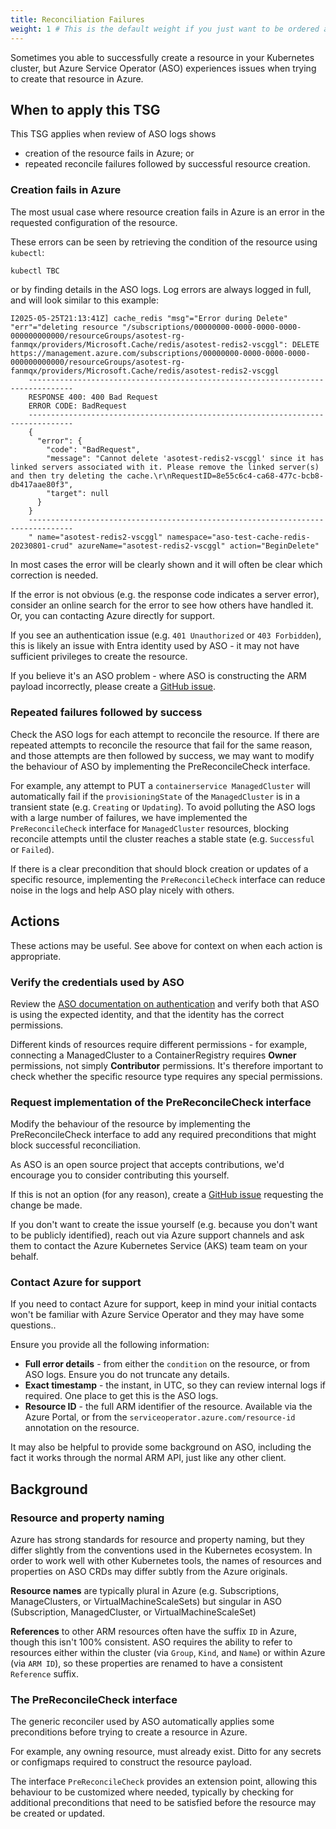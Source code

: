 ```yaml
---
title: Reconciliation Failures
weight: 1 # This is the default weight if you just want to be ordered alphabetically
---
```


Sometimes you able to successfully create a resource in your Kubernetes cluster, but Azure Service Operator (ASO) experiences issues when trying to create that resource in Azure.

## When to apply this TSG

This TSG applies when review of ASO logs shows

* creation of the resource fails in Azure; or
* repeated reconcile failures followed by successful resource creation.

### Creation fails in Azure

The most usual case where resource creation fails in Azure is an error in the requested configuration of the resource.

These errors can be seen by retrieving the condition of the resource using `kubectl`:

```bash
kubectl TBC
```

or by finding details in the ASO logs. Log errors are always logged in full, and will look similar to this example:

```text
I2025-05-25T21:13:41Z] cache_redis "msg"="Error during Delete" "err"="deleting resource "/subscriptions/00000000-0000-0000-0000-000000000000/resourceGroups/asotest-rg-fanmqx/providers/Microsoft.Cache/redis/asotest-redis2-vscggl": DELETE https://management.azure.com/subscriptions/00000000-0000-0000-0000-000000000000/resourceGroups/asotest-rg-fanmqx/providers/Microsoft.Cache/redis/asotest-redis2-vscggl
    --------------------------------------------------------------------------------
    RESPONSE 400: 400 Bad Request
    ERROR CODE: BadRequest
    --------------------------------------------------------------------------------
    {
      "error": {
        "code": "BadRequest",
        "message": "Cannot delete 'asotest-redis2-vscggl' since it has linked servers associated with it. Please remove the linked server(s) and then try deleting the cache.\r\nRequestID=8e55c6c4-ca68-477c-bcb8-db417aae80f3",
        "target": null
      }
    }
    --------------------------------------------------------------------------------
    " name="asotest-redis2-vscggl" namespace="aso-test-cache-redis-20230801-crud" azureName="asotest-redis2-vscggl" action="BeginDelete"
```

In most cases the error will be clearly shown and it will often be clear which correction is needed. 

If the error is not obvious (e.g. the response code indicates a server error), consider an online search for the error to see how others have handled it. Or, you can contacting Azure directly for support.

If you see an authentication issue (e.g. `401 Unauthorized` or `403 Forbidden`), this is likely an issue with Entra identity used by ASO - it may not have sufficient privileges to create the resource.

If you believe it's an ASO problem - where ASO is constructing the ARM payload incorrectly, please create a [GitHub issue](https://github.com/Azure/azure-service-operator/issues).

### Repeated failures followed by success

Check the ASO logs for each attempt to reconcile the resource. If there are repeated attempts to reconcile the resource that fail for the same reason, and those attempts are then followed by success, we may want to modify the behaviour of ASO by implementing the PreReconcileCheck interface.

For example, any attempt to PUT a `containerservice ManagedCluster` will automatically fail if the `provisioningState` of the `ManagedCluster` is in a transient state (e.g. `Creating` or `Updating`). To avoid polluting the ASO logs with a large number of failures, we have implemented the `PreReconcileCheck` interface for `ManagedCluster` resources, blocking reconcile attempts until the cluster reaches a stable state (e.g. `Successful` or `Failed`).

If there is a clear precondition that should block creation or updates of a specific resource, implementing the `PreReconcileCheck` interface can reduce noise in the logs and help ASO play nicely with others.

## Actions

These actions may be useful. See above for context on when each action is appropriate.

### Verify the credentials used by ASO

Review the [ASO documentation on authentication](https://azure.github.io/azure-service-operator/guide/authentication/) and verify both that ASO is using the expected identity, and that the identity has the correct permissions.

Different kinds of resources require different permissions - for example, connecting a ManagedCluster to a ContainerRegistry requires **Owner** permissions, not simply **Contributor** permissions. It's therefore important to check whether the specific resource type requires any special permissions.

### Request implementation of the PreReconcileCheck interface

Modify the behaviour of the resource by implementing the PreReconcileCheck interface to add any required preconditions that might block successful reconciliation.

As ASO is an open source project that accepts contributions, we'd encourage you to consider contributing this yourself.

If this is not an option (for any reason), create a [GitHub issue](https://github.com/Azure/azure-service-operator/issues) requesting the change be made.

If you don't want to create the issue yourself (e.g. because you don't want to be publicly identified), reach out via Azure support channels and ask them to contact the Azure Kubernetes Service (AKS) team team on your behalf.

### Contact Azure for support

If you need to contact Azure for support, keep in mind your initial contacts won't be familiar with Azure Service Operator and they may have some questions..

Ensure you provide all the following information:

* **Full error details** - from either the `condition` on the resource, or from ASO logs. Ensure you do not truncate any details.
* **Exact timestamp** - the instant, in UTC, so they can review internal logs if required. One place to get this is the ASO logs.
* **Resource ID** - the full ARM identifier of the resource. Available via the Azure Portal, or from the `serviceoperator.azure.com/resource-id` annotation on the resource.

It may also be helpful to provide some background on ASO, including the fact it works through the normal ARM API, just like any other client.

## Background

### Resource and property naming

Azure has strong standards for resource and property naming, but they differ slightly from the conventions used in the Kubernetes ecosystem. In order to work well with other Kubernetes tools, the names of resources and properties on ASO CRDs may differ subtly from the Azure originals.

**Resource names** are typically plural in Azure (e.g. Subscriptions, ManageClusters, or VirtualMachineScaleSets) but singular in ASO (Subscription, ManagedCluster, or VirtualMachineScaleSet)

**References** to other ARM resources often have the suffix `ID` in Azure, though this isn't 100% consistent. ASO requires the ability to refer to resources either within the cluster (via `Group`, `Kind`, and `Name`) or within Azure (via `ARM ID`), so these properties are renamed to have a consistent `Reference` suffix.

### The PreReconcileCheck interface

The generic reconciler used by ASO automatically applies some preconditions before trying to create a resource in Azure.

For example, any owning resource, must already exist. Ditto for any secrets or configmaps required to construct the resource payload.

The interface `PreReconcileCheck` provides an extension point, allowing this behaviour to be customized where needed, typically by checking for additional preconditions that need to be satisfied before the resource may be created or updated.
